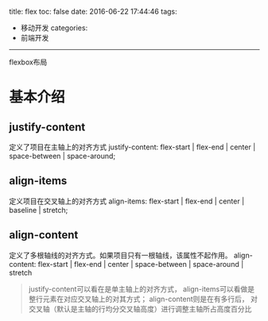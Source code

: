 title: flex
toc: false
date: 2016-06-22 17:44:46
tags:
  - 移动开发
categories:
  - 前端开发
---

flexbox布局
<!--more  -->

# 基本介绍

## justify-content
定义了项目在主轴上的对齐方式
justify-content: flex-start | flex-end | center | space-between | space-around;

## align-items
定义项目在交叉轴上的对齐方式
align-items: flex-start | flex-end | center | baseline | stretch;

## align-content
定义了多根轴线的对齐方式。如果项目只有一根轴线，该属性不起作用。
align-content: flex-start | flex-end | center | space-between | space-around | stretch
>justify-content可以看在是单主轴上的对齐方式， align-items可以看做是整行元素在对应交叉轴上的对其方式；  align-content则是在有多行后， 对交叉轴（默认是主轴的行均分交叉轴高度）进行调整主轴所占高度百分比
